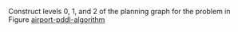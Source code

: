 

Construct levels 0, 1, and 2 of the planning graph for the problem in
Figure <a class="insideBookFigRef" id="insidebookfigref" target="_blank" href="https://aimacode.github.io/aima-exercises/figures/airport-pddl-algorithm.png">airport-pddl-algorithm</a>

